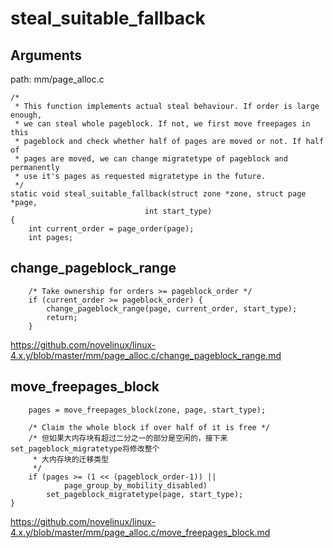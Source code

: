 steal_suitable_fallback
========================================

Arguments
----------------------------------------

path: mm/page_alloc.c
```
/*
 * This function implements actual steal behaviour. If order is large enough,
 * we can steal whole pageblock. If not, we first move freepages in this
 * pageblock and check whether half of pages are moved or not. If half of
 * pages are moved, we can change migratetype of pageblock and permanently
 * use it's pages as requested migratetype in the future.
 */
static void steal_suitable_fallback(struct zone *zone, struct page *page,
                              int start_type)
{
    int current_order = page_order(page);
    int pages;
```

change_pageblock_range
----------------------------------------

```
    /* Take ownership for orders >= pageblock_order */
    if (current_order >= pageblock_order) {
        change_pageblock_range(page, current_order, start_type);
        return;
    }
```

https://github.com/novelinux/linux-4.x.y/blob/master/mm/page_alloc.c/change_pageblock_range.md

move_freepages_block
----------------------------------------

```
    pages = move_freepages_block(zone, page, start_type);

    /* Claim the whole block if over half of it is free */
    /* 但如果大内存块有超过二分之一的部分是空闲的，接下来set_pageblock_migratetype将修改整个
     * 大内存块的迁移类型
     */
    if (pages >= (1 << (pageblock_order-1)) ||
            page_group_by_mobility_disabled)
        set_pageblock_migratetype(page, start_type);
}
```

https://github.com/novelinux/linux-4.x.y/blob/master/mm/page_alloc.c/move_freepages_block.md
